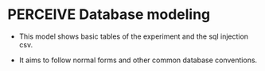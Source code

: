 # PERCEIVE Database modeling

- This model shows basic tables of the experiment and the sql injection csv.

- It aims to follow normal forms and other common database conventions.
